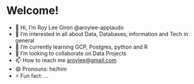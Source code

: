

# Welcome!
- 👋 Hi, I’m Roy Lee Giron @aroylee-applaudo
- 👀 I’m interested in all about Data, Databases, information and Tech in general
- 🌱 I’m currently learning GCP, Postgres, python and R
- 💞️ I’m looking to collaborate on Data Projects
- 📫 How to reach me aroylee@gmail.com
- 😄 Pronouns: he/him
- ⚡ Fun fact: ...

<!---
aroylee-applaudo/aroylee-applaudo is a ✨ special ✨ repository because its `README.md` (this file) appears on your GitHub profile.
You can click the Preview link to take a look at your changes.
--->
